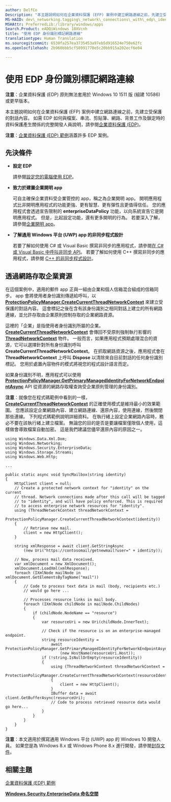 ```yaml
---
author: DelfCo
Description: "本主題說明如何在企業資料保護 (EFP) 案例中建立網路連線之前，先建立受保護的對話內容。"
MS-HAID: dev\_networking.tagging\_network\_connections\_with\_edp\_identity
MSHAttr: PreferredLib:/library/windows/apps
Search.Product: eADQiWindows 10XVcnh
title: "使用 EDP 身份識別標記網路連線"
translationtype: Human Translation
ms.sourcegitcommit: 6530fa257ea3735453a97eb5d916524e750e62fc
ms.openlocfilehash: 2b960bbb5cf58991778e5c20bb915a202ecf6e04

---
```


# 使用 EDP 身份識別標記網路連線

__注意__：企業資料保護 (EDP) 原則無法套用於 Windows 10 1511 版 (組建 10586) 或更早版本。

本主題說明如何在企業資料保護 (EFP) 案例中建立網路連線之前，先建立受保護的對話內容。 如需 EDP 如何與檔案、串流、剪貼簿、網路、背景工作及鎖定時的資料保護產生關係的完整開發人員說明，請參閱[企業資料保護 (EDP)](../enterprise/edp-hub.md)。

**注意**：[企業資料保護 (EDP) 範例](http://go.microsoft.com/fwlink/p/?LinkId=620031&clcid=0x409)涵蓋許多 EDP 案例。



## 先決條件


-   **設定 EDP**

    請參閱[設定您的電腦使用 EDP](../enterprise/edp-hub.md#set-up-your-computer-for-EDP)。

-   **致力於建置企業開明 app**

    可自主確保企業資料受企業管控的 app，稱之為企業開明 app。 開明應用程式比非開明應用程式的功能更強、更有智慧、更有彈性且更值得信任。 您的應用程式會透過宣告限制的 **enterpriseDataPolicy** 功能，以向系統宣告它是開明應用程式。 但是，比起設定功能，還有更多開明的行為。 若要深入了解，請參閱[企業開明 app](../enterprise/edp-hub.md#enterprise-enlightened-apps)。

-   **了解通用 Windows 平台 (UWP) app 的非同步程式設計**

    若要了解如何使用 C# 或 Visual Basic 撰寫非同步的應用程式，請參閱[在 C# 或 Visual Basic 中呼叫非同步 API](https://msdn.microsoft.com/library/windows/apps/mt187337)。 若要了解如何使用 C++ 撰寫非同步的應用程式，請參閱 [C++ 的非同步程式設計](https://msdn.microsoft.com/library/windows/apps/mt187334)。

## 透過網路存取企業資源


在這個案例中，適用的郵件 app 正與一組由企業和個人信箱混合組成的信箱同步。 app 會將使用者身份識別傳遞給呼叫，以 [**ProtectionPolicyManager.CreateCurrentThreadNetworkContext**](https://msdn.microsoft.com/library/windows/apps/dn706025) 來建立受保護的對話內容。 這會標記之後在含有該身份識別之相同對話上建立的所有網路連線，並允許存取由企業原則控制存取的企業網路資源。

這裡的「企業」是指使用者身份識別所屬的企業。 [
            **CreateCurrentThreadNetworkContext**](https://msdn.microsoft.com/library/windows/apps/dn706025) 會傳回不受原則強制執行影響的 [**ThreadNetworkContext**](https://msdn.microsoft.com/library/windows/apps/dn706029) 物件。 一般而言，如果應用程式預期處理混合的資源，它可以選擇針對所有身份識別呼叫 **CreateCurrentThreadNetworkContext**。 在抓取網路資源之後，應用程式會在 **ThreadNetworkContext** 上呼叫 **Dispose** 以清除來自目前對話的任何身份識別標記。 您用於處置內容物件的模式將視您的程式設計語言而定。

如果身份識別不明，應用程式可以使用 [**ProtectionPolicyManager.GetPrimaryManagedIdentityForNetworkEndpointAsync**](https://msdn.microsoft.com/library/windows/apps/dn706027) API 從資源的網路存取權查詢受企業原則管理的身份識別。

**注意**：就像您在程式碼範例中看到的一樣，[**CreateCurrentThreadNetworkContext**](https://msdn.microsoft.com/library/windows/apps/dn706025) 的正確使用模式是維持最小的效果範圍。 您應該設定企業網路內容、建立網路連線、還原內容，使用連線，然後關閉那些連線。 下列程式碼範例說明詳細資料。 在執行緒上設定企業網路內容時，務必不要在該執行緒上建立檔案。 無論您的目的是否是要讓檔案僅限個人使用，這樣做會導致檔案自動加密。 這是我們建議您儘早還原內容的原因之一。



```CSharp
using Windows.Data.Xml.Dom;
using Windows.Networking;
using Windows.Security.EnterpriseData;
using Windows.Storage.Streams;
using Windows.Web.Http;

...

public static async void SyncMailbox(string identity)
{
    HttpClient client = null;
    // Create a protected network context for "identity" on the current
    // thread. Network connections made after this call will be tagged
    // to "identity", and will have policy enforced. This is required
    // to access enterprise network resources for "identity".
    using (ThreadNetworkContext threadNetworkContext = 
        ProtectionPolicyManager.CreateCurrentThreadNetworkContext(identity))
    {
        // Retrieve new mail.
        client = new HttpClient();
    }

    string xmlResponse = await client.GetStringAsync
        (new Uri("https://contosomail/getnewmail?user=" + identity));

    // Now, process mail data received.
    var xmlDocument = new XmlDocument();
    xmlDocument.LoadXml(xmlResponse);
    foreach (IXmlNode mailNode in xmlDocument.GetElementsByTagName("mail"))
    {
        // Code to process text data in mail (body, recipients etc.)
        // would go here ...

        // Processes resource links in mail body.
        foreach (IXmlNode childNode in mailNode.ChildNodes)
        {
            if (childNode.NodeName == "resource")
            {
                var resourceUri = new Uri(childNode.InnerText);

                // Check if the resource is on an enterprise-managed endpoint.
                string resourceIdentity =
                    await ProtectionPolicyManager.GetPrimaryManagedIdentityForNetworkEndpointAsync
                        (new HostName(resourceUri.Host));
                if (!string.IsNullOrEmpty(resourceIdentity))
                {
                    using (ThreadNetworkContext threadNetworkContext =
                        ProtectionPolicyManager.CreateCurrentThreadNetworkContext(resourceIdentity))
                    {
                        client = new HttpClient();
                    }
                    IBuffer data = await client.GetBufferAsync(resourceUri);
                    // Code to process retrieved resource data would go here...
                }
            }
        }
    }
}
```

**注意**：本文適用於撰寫通用 Windows 平台 (UWP) app 的 Windows 10 開發人員。 如果您是為 Windows 8.x 或 Windows Phone 8.x 進行開發，請參閱[封存文件](http://go.microsoft.com/fwlink/p/?linkid=619132)。



## 相關主題


[企業資料保護 (EDP) 範例](http://go.microsoft.com/fwlink/p/?LinkId=620031&clcid=0x409)

[**Windows.Security.EnterpriseData 命名空間**](https://msdn.microsoft.com/library/windows/apps/dn279153)

 

 






<!--HONumber=Jun16_HO4-->


